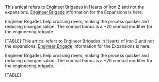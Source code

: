 This artical refers to Engineer Brigades in Hearts of Iron 2 and not the
expansions. [Engineer
Brigade](/wiki/Engineer_Brigade "Engineer Brigade") information for the
Expansions is here.

Engineer Brigades help crossing rivers, making the process quicker and
reducing disorganisation. The combat bonus is a +20 combat modifier for
the engineering brigade.

[TABLE]
This artical refers to Engineer Brigades in Hearts of Iron 2 and not the
expansions. [Engineer
Brigade](/wiki/Engineer_Brigade "Engineer Brigade") information for the
Expansions is here.

Engineer Brigades help crossing rivers, making the process quicker and
reducing disorganisation. The combat bonus is a +20 combat modifier for
the engineering brigade.

[TABLE]
